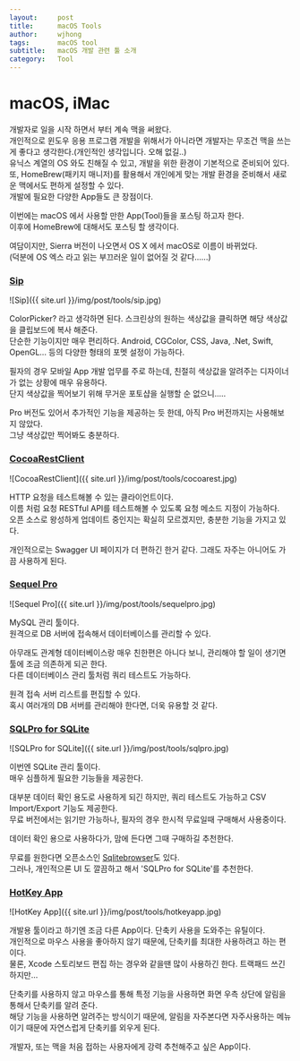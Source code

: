 ```yaml
---
layout:     post
title:      macOS Tools
author:     wjhong
tags:    	macOS tool
subtitle:   macOS 개발 관련 툴 소개
category:   Tool
---
```


# macOS, iMac
개발자로 일을 시작 하면서 부터 계속 맥을 써왔다. <br />
개인적으로 윈도우 응용 프로그램 개발을 위해서가 아니라면 개발자는 무조건 맥을 쓰는게 좋다고 생각한다.(개인적인 생각입니다. 오해 없길..) <br />
유닉스 계열의 OS 와도 친해질 수 있고, 개발을 위한 환경이 기본적으로 준비되어 있다.<br />
또, HomeBrew(패키지 매니저)를 활용해서 개인에게 맞는 개발 환경을 준비해서 새로운 맥에서도 편하게 설정할 수 있다.<br />
개발에 필요한 다양한 App들도 큰 장점이다.

이번에는 macOS 에서 사용할 만한 App(Tool)들을 포스팅 하고자 한다.<br />
이후에 HomeBrew에 대해서도 포스팅 할 생각이다.<br />

여담이지만, Sierra 버전이 나오면서 OS X 에서 macOS로 이름이 바뀌었다.<br />
(덕분에 OS 엑스 라고 읽는 부끄러운 일이 없어질 것 같다......)

### [Sip](https://itunes.apple.com/kr/app/sip/id507257563?mt=12)
![Sip]({{ site.url }}/img/post/tools/sip.jpg)<br />

ColorPicker? 라고 생각하면 된다. 스크린상의 원하는 색상값을 클릭하면 해당 색상값을 클립보드에 복사 해준다.<br />
단순한 기능이지만 매우 편리하다. Android, CGColor, CSS, Java, .Net, Swift, OpenGL... 등의 다양한 형태의 포멧 설정이 가능하다.

필자의 경우 모바일 App 개발 업무를 주로 하는데, 친절히 색상값을 알려주는 디자이너가 없는 상황에 매우 유용하다.<br />
단지 색상값을 찍어보기 위해 무거운 포토샵을 실행할 순 없으니.....

Pro 버전도 있어서 추가적인 기능을 제공하는 듯 한데, 아직 Pro 버전까지는 사용해보지 않았다.<br />
그냥 색상값만 찍어봐도 충분하다.

### [CocoaRestClient](http://mmattozzi.github.io/cocoa-rest-client/)
![CocoaRestClient]({{ site.url }}/img/post/tools/cocoarest.jpg)<br />

HTTP 요청을 테스트해볼 수 있는 클라이언트이다.<br />
이름 처럼 요청 RESTful API를 테스트해볼 수 있도록 요청 메소드 지정이 가능하다.<br />
오픈 소스로 왕성하게 업데이트 중인지는 확실히 모르겠지만, 충분한 기능을 가지고 있다.<br />

개인적으로는 Swagger UI 페이지가 더 편하긴 한거 같다. 그래도 자주는 아니어도 가끔 사용하게 된다.

### [Sequel Pro](https://www.sequelpro.com/)
![Sequel Pro]({{ site.url }}/img/post/tools/sequelpro.jpg)<br />

MySQL 관리 툴이다.<br />
원격으로 DB 서버에 접속해서 데이터베이스를 관리할 수 있다.<br />

아무래도 관계형 데이터베이스랑 매우 친한편은 아니다 보니, 관리해야 할 일이 생기면 툴에 조금 의존하게 되곤 한다.<br />
다른 데이터베이스 관리 툴처럼 쿼리 테스트도 가능하다.

원격 접속 서버 리스트를 편집할 수 있다.<br />
혹시 여러개의 DB 서버를 관리해야 한다면, 더욱 유용할 것 같다.

### [SQLPro for SQLite](https://itunes.apple.com/kr/app/sqlpro-for-sqlite-read-only/id635299994?mt=12)
![SQLPro for SQLite]({{ site.url }}/img/post/tools/sqlpro.jpg)<br />

이번엔 SQLite 관리 툴이다.<br />
매우 심플하게 필요한 기능들을 제공한다.

대부분 데이터 확인 용도로 사용하게 되긴 하지만, 쿼리 테스트도 가능하고 CSV Import/Export 기능도 제공한다.<br />
무료 버전에서는 읽기만 가능하나, 필자의 경우 한시적 무료일때 구매해서 사용중이다.<br />

데이터 확인 용으로 사용하다가, 맘에 든다면 그때 구매하길 추천한다.<br />

무료를 원한다면 오픈소스인 [Sqlitebrowser](http://sqlitebrowser.org/)도 있다.<br />
그러나, 개인적으론 UI 도 깔끔하고 해서 'SQLPro for SQLite'를 추천한다.

### [HotKey App](https://itunes.apple.com/kr/app/hotkey-app/id975890633?mt=12)
![HotKey App]({{ site.url }}/img/post/tools/hotkeyapp.jpg)<br />

개발용 툴이라고 하기엔 조금 다른 App이다. 단축키 사용을 도와주는 유틸이다.<br />
개인적으로 마우스 사용을 좋아하지 않기 때문에, 단축키를 최대한 사용하려고 하는 편이다.<br />
물론, Xcode 스토리보드 편집 하는 경우와 같을땐 많이 사용하긴 한다. 트랙패드 쓰긴 하지만...<br />

단축키를 사용하지 않고 마우스를 통해 특정 기능을 사용하면 화면 우측 상단에 알림을 통해서 단축키를 알려 준다.<br />
해당 기능을 사용하면 알려주는 방식이기 때문에, 알림을 자주본다면 자주사용하는 메뉴이기 때문에 자연스럽게 단축키를 외우게 된다.<br />

개발자, 또는 맥을 처음 접하는 사용자에게 강력 추천해주고 싶은 App이다.

